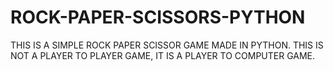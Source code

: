 # ROCK-PAPER-SCISSORS-PYTHON

THIS IS A SIMPLE ROCK PAPER SCISSOR GAME MADE IN PYTHON. THIS IS NOT A PLAYER TO PLAYER GAME, IT IS A PLAYER TO COMPUTER GAME.

